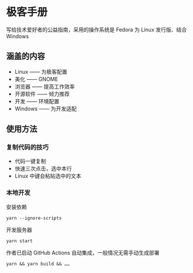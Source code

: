 # 极客手册

写给技术爱好者的公益指南，采用的操作系统是 Fedora 为 Linux 发行版、结合 Windows

## 涵盖的内容

- Linux —— 为极客配置
- 美化 —— GNOME
- 浏览器 —— 提高工作效率
- 开源软件 —— 倾力推荐
- 开发 —— 环境配置
- Windows —— 为开发适配

## 使用方法

### 复制代码的技巧

- 代码一键复制
- 快速三次点击，选中本行
- Linux 中键会粘贴选中的文本

### 本地开发

安装依赖

    yarn --ignore-scripts

开发服务器

    yarn start

作者已启动 GitHub Actions 自动集成，一般情况无需手动生成部署

    yarn && yarn build && ……
